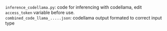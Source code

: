 `inference_codellama.py`: code for inferencing with codellama, edit `access_token` variable before use. \
`combined_code_llama_.....json`: codellama output formated to correct input type
